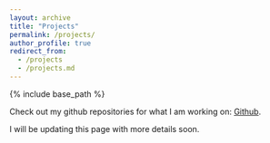 ```yaml
---
layout: archive
title: "Projects"
permalink: /projects/
author_profile: true
redirect_from: 
  - /projects
  - /projects.md
---
```


{% include base_path %}

Check out my github repositories for what I am working on: [Github](https://github.com/tianyi0216?tab=repositories).

I will be updating this page with more details soon.

